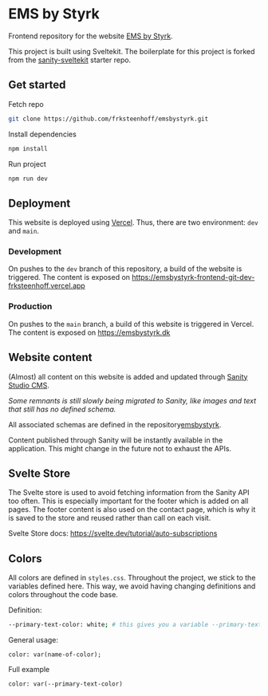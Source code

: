 # EMS by Styrk

Frontend repository for the website [EMS by Styrk](https://emsbystyrk.dk). 

This project is built using Sveltekit. The boilerplate for this project is forked from the [sanity-sveltekit](https://github.com/sanity-io/get-started-sanity-sveltekit) starter repo.

## Get started

Fetch repo

```bash
git clone https://github.com/frksteenhoff/emsbystyrk.git
```

Install dependencies

```bash
npm install
```

Run project

```bash
npm run dev
```

## Deployment
This website is deployed using [Vercel](https://vercel.com/dashboard). Thus, there are two environment: `dev` and `main`.

### Development
On pushes to the `dev` branch of this repository, a build of the website is triggered. The content is exposed on https://emsbystyrk-frontend-git-dev-frksteenhoff.vercel.app

### Production
On pushes to the `main` branch, a build of this website is triggered in Vercel. The content is exposed on https://emsbystyrk.dk


## Website content
(Almost) all content on this website is added and updated through [Sanity Studio CMS](www.sanity.io).

_Some remnants is still slowly being migrated to Sanity, like images and text that still has no defined schema._

All associated schemas are defined in the repository[emsbystyrk](www.github.com/frksteenhoff/emsbystyrk).

Content published through Sanity will be instantly available in the application. This might change in the future not to exhaust the APIs.

## Svelte Store
The Svelte store is used to avoid fetching information from the Sanity API too often. This is especially important for the footer which is added on all pages. The footer content is also used on the contact page, which is why it is saved to the store and reused rather than call on each visit.

Svelte Store docs: https://svelte.dev/tutorial/auto-subscriptions

## Colors
All colors are defined in `styles.css`. Throughout the project, we stick to the variables defined here. This way, we avoid having changing definitions and colors throughout the code base. 

Definition:

```bash
--primary-text-color: white; # this gives you a variable --primary-text-color that is white
```

General usage:

```
color: var(name-of-color);
```

Full example

```
color: var(--primary-text-color)
```
